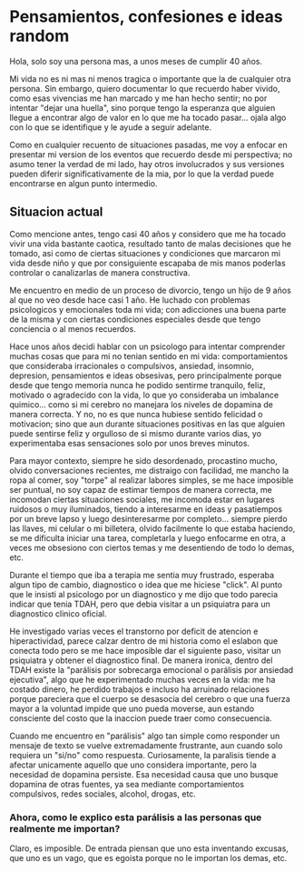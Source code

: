 # Pensamientos, confesiones e ideas random

Hola, solo soy una persona mas, a unos meses de cumplir 40 años. 

Mi vida no es ni mas ni menos tragica o importante que la de cualquier otra persona. Sin embargo, quiero documentar lo que recuerdo haber vivido, como esas vivencias me han marcado y me han hecho sentir; no por intentar "dejar una huella", sino porque tengo la esperanza que alguien llegue a encontrar algo de valor en lo que me ha tocado pasar... ojala algo con lo que se identifique y le ayude a seguir adelante. 

Como en cualquier recuento de situaciones pasadas, me voy a enfocar en presentar mi version de los eventos que recuerdo desde mi perspectiva; no asumo tener la verdad de mi lado, hay otros involucrados y sus versiones pueden diferir significativamente de la mia, por lo que la verdad puede encontrarse en algun punto intermedio.

## Situacion actual

Como mencione antes, tengo casi 40 años y considero que me ha tocado vivir una vida bastante caotica, resultado tanto de malas decisiones que he tomado, asi como de ciertas situaciones y condiciones que marcaron mi vida desde niño y que por consiguiente escapaba de mis manos poderlas controlar o canalizarlas de manera constructiva. 

Me encuentro en medio de un proceso de divorcio, tengo un hijo de 9 años al que no veo desde hace casi 1 año. He luchado con problemas psicologicos y emocionales toda mi vida; con adicciones una buena parte de la misma y con ciertas condiciones especiales desde que tengo conciencia o al menos recuerdos.

Hace unos años decidi hablar con un psicologo para intentar comprender muchas cosas que para mi no tenian sentido en mi vida: comportamientos que consideraba irracionales o compulsivos, ansiedad, insomnio, depresion, pensamientos e ideas obsesivas, pero principalmente porque desde que tengo memoria nunca he podido sentirme tranquilo, feliz, motivado o agradecido con la vida, lo que yo consideraba un imbalance quimico... como si mi cerebro no manejara los niveles de dopamina de manera correcta. Y no, no es que nunca hubiese sentido felicidad o motivacion; sino que aun durante situaciones positivas en las que alguien puede sentirse feliz y orgulloso de si mismo durante varios dias, yo experimentaba esas sensaciones solo por unos breves minutos.

Para mayor contexto, siempre he sido desordenado, procastino mucho, olvido conversaciones recientes, me distraigo con facilidad, me mancho la ropa al comer, soy "torpe" al realizar labores simples, se me hace imposible ser puntual, no soy capaz de estimar tiempos de manera correcta, me incomodan ciertas situaciones sociales, me incomoda estar en lugares ruidosos o muy iluminados, tiendo a interesarme en ideas y pasatiempos por un breve lapso y luego desinteresarme por completo... siempre pierdo las llaves, mi celular o mi billetera, olvido facilmente lo que estaba haciendo, se me dificulta iniciar una tarea, completarla y luego enfocarme en otra, a veces me obsesiono con ciertos temas y me desentiendo de todo lo demas, etc.

Durante el tiempo que iba a terapia me sentia muy frustrado, esperaba algun tipo de cambio, diagnostico o idea que me hiciese "click". Al punto que le insisti al psicologo por un diagnostico y me dijo que todo parecia indicar que tenia TDAH, pero que debia visitar a un psiquiatra para un diagnostico clinico oficial. 

He investigado varias veces el transtorno por deficit de atencion e hiperactividad, parece calzar dentro de mi historia como el eslabon que conecta todo pero se me hace imposible dar el siguiente paso, visitar un psiquiatra y obtener el diagnostico final. De manera ironica, dentro del TDAH existe la "parálisis por sobrecarga emocional o parálisis por ansiedad ejecutiva", algo que he experimentado muchas veces en la vida: me ha costado dinero, he perdido trabajos e incluso ha arruinado relaciones porque pareciera que el cuerpo se desasocia del cerebro o que una fuerza mayor a la voluntad impide que uno pueda moverse, aun estando consciente del costo que la inaccion puede traer como consecuencia. 

Cuando me encuentro en "parálisis" algo tan simple como responder un mensaje de texto se vuelve extremadamente frustrante, aun cuando solo requiera un "si/no" como respuesta. Curiosamente, la paralisis tiende a afectar unicamente aquello que uno considera importante, pero la necesidad de dopamina persiste. Esa necesidad causa que uno busque dopamina de otras fuentes, ya sea mediante comportamientos compulsivos, redes sociales, alcohol, drogas, etc. 

### Ahora, como le explico esta parálisis a las personas que realmente me importan? 

Claro, es imposible. De entrada piensan que uno esta inventando excusas, que uno es un vago, que es egoista porque no le importan los demas, etc. 
